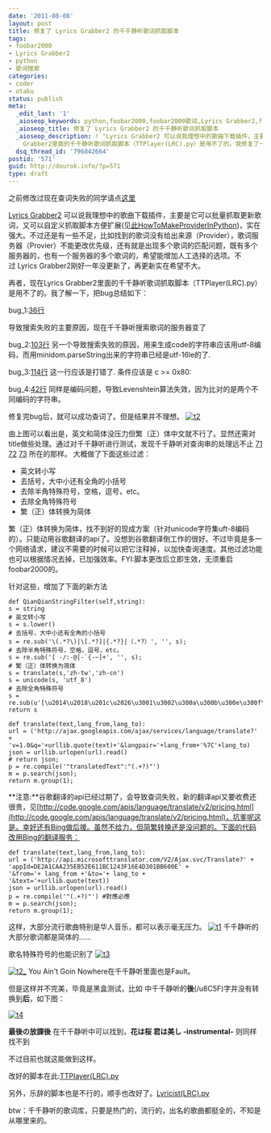 ```yaml
---
date: '2011-08-08'
layout: post
title: 修复了 Lyrics Grabber2 的千千静听歌词抓取脚本
tags:
- foobar2000
- Lyrics Grabber2
- python
- 歌词搜索
categories:
- coder
- otaku
status: publish
meta:
  _edit_last: '1'
  _aioseop_keywords: python,foobar2000,foobar2000歌词,Lyrics Grabber2,foobar2000千千静听,千千静听,谷歌翻译api
  _aioseop_title: 修复了 Lyrics Grabber2 的千千静听歌词抓取脚本
  _aioseop_description: ! "Lyrics Grabber2 可以说我理想中的歌曲下载插件，主要是它可以批量抓取更新歌词，又可以自定义抓取脚本方便扩展，实在强大。\r\nLyrics
    Grabber2里面的千千静听歌词抓取脚本（TTPlayer(LRC).py）是用不了的。我修复了一下"
  dsq_thread_id: '796842664'
postid: '571'
guid: http://dourok.info/?p=571
type: draft
---
```

之前修改过现在查词失败的同学请点[这里](#attention)

[Lyrics Grabber2](http://code.google.com/p/lyricsgrabber2/)
可以说我理想中的歌曲下载插件，主要是它可以批量抓取更新歌词，又可以自定义抓取脚本方便扩展(见[此HowToMakeProviderInPython](http://code.google.com/p/lyricsgrabber/wiki/HowToMakeProviderInPython))，实在强大。不过还是有一些不足，比如找到的歌词没有给出来源（Provider），歌词服务器（Provier）不能更改优先级，还有就是出现多个歌词的匹配问题，既有多个服务器的，也有一个服务器的多个歌词的，希望能增加人工选择的选项。不过 Lyrics
Grabber2刚好一年没更新了，再更新实在希望不大。

再者，现在Lyrics
Grabber2里面的千千静听歌词抓取脚本（TTPlayer(LRC).py）是用不了的。我了解一下，把bug总结如下：

bug\_1:[36行](http://code.google.com/p/lyricsgrabber2/source/browse/trunk/foo_lyricsgrabber2/dist/pygrabber/scripts/TTPlayer(LRC).py#36)

导致搜索失败的主要原因，现在千千静听搜索歌词的服务器变了

bug\_2:[103行](http://code.google.com/p/lyricsgrabber2/source/browse/trunk/foo_lyricsgrabber2/dist/pygrabber/scripts/TTPlayer(LRC).py#103)
另一个导致搜索失败的原因，用来生成code的字符串应该用utf-8编码，而用minidom.parseString出来的字符串已经是utf-16le的了.

bug\_3:[114行](http://code.google.com/p/lyricsgrabber2/source/browse/trunk/foo_lyricsgrabber2/dist/pygrabber/scripts/TTPlayer(LRC).py#144)
这一行应该是打错了. 条件应该是 c \>= 0x80:

bug\_4:[42行](http://code.google.com/p/lyricsgrabber2/source/browse/trunk/foo_lyricsgrabber2/dist/pygrabber/scripts/TTPlayer(LRC).py#42)
同样是编码问题，导致Levenshtein算法失效，因为比对的是两个不同编码的字符串。

修复完bug后，就可以成功查词了。但是结果并不理想。
[![]({{urls.media}}/wp-content/uploads/2011/08/t{{urls.media}}/wp-content/uploads/2011/08/t{{urls.media}}/wp-content/uploads/2011/08/t2_.png "t2")]({{urls.media}}/wp-content/uploads/2011/08/t{{urls.media}}/wp-content/uploads/2011/08/t{{urls.media}}/wp-content/uploads/2011/08/t2_.png)

由上图可以看出是，英文和简体没压力但繁（正）体中文就不行了。显然还需对title做些处理。通过对千千静听进行测试，发现千千静听对查询串的处理远不止
[71](http://code.google.com/p/lyricsgrabber2/source/browse/trunk/foo_lyricsgrabber2/dist/pygrabber/scripts/TTPlayer(LRC).py#71)
[72](http://code.google.com/p/lyricsgrabber2/source/browse/trunk/foo_lyricsgrabber2/dist/pygrabber/scripts/TTPlayer(LRC).py#72)
[73](http://code.google.com/p/lyricsgrabber2/source/browse/trunk/foo_lyricsgrabber2/dist/pygrabber/scripts/TTPlayer(LRC).py#73)
所在的那样。 大概做了下面这些过滤：

-   英文转小写
-   去括号，大中小还有全角的小括号
-   去除半角特殊符号，空格，逗号，etc。
-   去除全角特殊符号
-   繁（正）体转换为简体

繁（正）体转换为简体，找不到好的现成方案（针对unicode字符集uft-8编码的）。只能动用谷歌翻译的api了。没想到谷歌翻译倒工作的很好。不过毕竟是多一个网络请求，建议不需要的时候可以把它注释掉，以加快查询速度。其他过滤功能也可以根据情况去掉，已加强效率。FYI:脚本更改后立即生效，无须重启foobar2000的。

针对这些，增加了下面的新方法

    def QianQianStringFilter(self,string):
    s = string
    # 英文转小写
    s = s.lower()
    # 去括号，大中小还有全角的小括号
    s = re.sub('\(.*?\)|\[.*?]|{.*?}|（.*?）', '', s);
    # 去除半角特殊符号，空格，逗号，etc。
    s = re.sub('[ -/:-@[-`{-~]+', '', s);
    # 繁（正）体转换为简体
    s = translate(s,'zh-tw','zh-cn')
    s = unicode(s, 'utf_8')
    # 去除全角特殊符号
    s = re.sub(u'[\u2014\u2018\u201c\u2026\u3001\u3002\u300a\u300b\u300e\u300f\u3010\u3011\u30fb\uff01\uff08\uff09\uff0c\uff1a\uff1b\uff1f\uff5e\uffe5]+','',s)
    return s

    def translate(text,lang_from,lang_to):
    url = ('http://ajax.googleapis.com/ajax/services/language/translate?' +
    'v=1.0&q='+urllib.quote(text)+'&langpair='+lang_from+'%7C'+lang_to)
    json = urllib.urlopen(url).read()
    # return json;
    p = re.compile('"translatedText":"(.+?)"')
    m = p.search(json);
    return m.group(1);

**注意:**谷歌翻译的api已经过期了，会导致查词失败，新的翻译api又要收费还很贵，见[http://code.google.com/apis/language/translate/v2/pricing.html](http://code.google.com/apis/language/translate/v2/pricing.html)，坑爹呢这是。幸好还有Bing做后援。虽然不给力，但简繁转换还是没问题的。下面的代码改用Bing的翻译服务：

    def translate(text,lang_from,lang_to):
    url = ('http://api.microsofttranslator.com/V2/Ajax.svc/Translate?' +
    'appId=DE2A1CAA235EB52E611BC1243F16E4D301BB600E' +
    '&from='+ lang_from +'&to='+ lang_to +
    '&text='+urllib.quote(text))
    json = urllib.urlopen(url).read()
    p = re.compile('"(.+?)"') #對應必應
    m = p.search(json);
    return m.group(1);

这样，大部分流行歌曲特别是华人音乐，都可以表示毫无压力。
[![]({{urls.media}}/wp-content/uploads/2011/08/t1.png "t1")]({{urls.media}}/wp-content/uploads/2011/08/t1.png) 千千静听的大部分歌词都是简体的……

歌名特殊符号的也能识别了 [![]({{urls.media}}/wp-content/uploads/2011/08/t{{urls.media}}/wp-content/uploads/2011/08/t2_.png "t3")]({{urls.media}}/wp-content/uploads/2011/08/t{{urls.media}}/wp-content/uploads/2011/08/t2_.png)

[![]({{urls.media}}/wp-content/uploads/2011/08/t2_.png "t2_")]({{urls.media}}/wp-content/uploads/2011/08/t2_.png) You Ain't Goin
Nowhere在千千静听里面也是Fault。

但是这样并不完美，毕竟是黑盒测试，比如
中千千静听的**後**(/u8C5F)字并没有转换到**后**，如下图：

[![]({{urls.media}}/wp-content/uploads/2011/08/t4.png "t4")]({{urls.media}}/wp-content/uploads/2011/08/t4.png)

**最後の放課後** 在千千静听中可以找到，**花は桜 君は美し
-instrumental-** 则同样找不到

不过目前也就这能做到这样。

改好的脚本在此:[TTPlayer(LRC).py](http://code.dourok.info/python/foo_lyricsgrabber2_scripts/TTPlayer(LRC).py)

另外，乐辞的脚本也是不行的，顺手也改好了。[Lyricist(LRC).py](http://code.dourok.info/python/foo_lyricsgrabber2_scripts/Lyricist(LRC).py "Lyricist(LRC).py")

btw：千千静听的歌词库，只要是热门的，流行的，出名的歌曲都挺全的，不知是从哪里来的。

 
